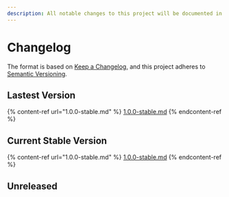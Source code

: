 ```yaml
---
description: All notable changes to this project will be documented in this file.
---
```


# Changelog

The format is based on [Keep a Changelog](https://keepachangelog.com/en/1.0.0/), and this project adheres to [Semantic Versioning](https://semver.org/spec/v2.0.0.html).

## Lastest Version

{% content-ref url="1.0.0-stable.md" %}
[1.0.0-stable.md](1.0.0-stable.md)
{% endcontent-ref %}

## Current Stable Version

{% content-ref url="1.0.0-stable.md" %}
[1.0.0-stable.md](1.0.0-stable.md)
{% endcontent-ref %}

## Unreleased

